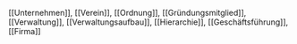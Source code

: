 [[Unternehmen]], [[Verein]], [[Ordnung]], [[Gründungsmitglied]], [[Verwaltung]], [[Verwaltungsaufbau]], [[Hierarchie]], [[Geschäftsführung]], [[Firma]]
